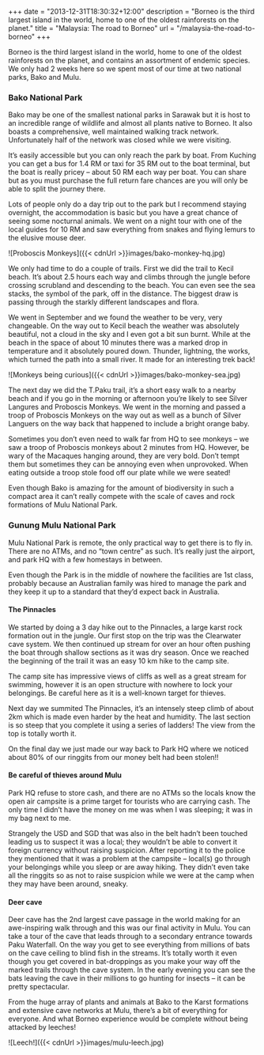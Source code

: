 +++
date = "2013-12-31T18:30:32+12:00"
description = "Borneo is the third largest island in the world, home to one of the oldest rainforests on the planet."
title = "Malaysia: The road to Borneo"
url = "/malaysia-the-road-to-borneo"
+++

Borneo is the third largest island in the world, home to one of the oldest rainforests on the planet, and contains an assortment of endemic species. We only had 2 weeks here so we spent most of our time at two national parks, Bako and Mulu.

### Bako National Park

Bako may be one of the smallest national parks in Sarawak but it is host to an incredible range of wildlife and almost all plants native to Borneo. It also boasts a comprehensive, well maintained walking track network. Unfortunately half of the network was closed while we were visiting.

It’s easily accessible but you can only reach the park by boat. From Kuching you can get a bus for 1.4 RM or taxi for 35 RM out to the boat terminal, but the boat is really pricey – about 50 RM each way per boat. You can share but as you must purchase the full return fare chances are you will only be able to split the journey there.

Lots of people only do a day trip out to the park but I recommend staying overnight, the accommodation is basic but you have a great chance of seeing some nocturnal animals. We went on a night tour with one of the local guides for 10 RM and saw everything from snakes and flying lemurs to the elusive mouse deer. 

![Proboscis Monkeys]({{< cdnUrl >}}images/bako-monkey-hq.jpg)

We only had time to do a couple of trails. First we did the trail to Kecil beach. It’s about 2.5 hours each way and climbs through the jungle before crossing scrubland and descending to the beach. You can even see the sea stacks, the symbol of the park, off in the distance. The biggest draw is passing through the starkly different landscapes and flora.
 
We went in September and we found the weather to be very, very changeable. On the way out to Kecil beach the weather was absolutely beautiful, not a cloud in the sky and I even got a bit sun burnt. While at the beach in the space of about 10 minutes there was a marked drop in temperature and it absolutely poured down. Thunder, lightning, the works, which turned the path into a small river. It made for an interesting trek back!

![Monkeys being curious]({{< cdnUrl >}}images/bako-monkey-sea.jpg)

The next day we did the T.Paku trail, it’s a short easy walk to a nearby beach and if you go in the morning or afternoon you’re likely to see Silver Langures and Proboscis Monkeys. We went in the morning and passed a troop of Proboscis Monkeys on the way out as well as a bunch of Silver Languers on the way back that happened to include a bright orange baby. 

Sometimes you don’t even need to walk far from HQ to see monkeys – we saw a troop of Proboscis monkeys about 2 minutes from HQ. However, be wary of the Macaques hanging around, they are very bold. Don’t tempt them but sometimes they can be annoying even when unprovoked. When eating outside a troop stole food off our plate while we were seated!

Even though Bako is amazing for the amount of biodiversity in such a compact area it can’t really compete with the scale of caves and rock formations of Mulu National Park.

### Gunung Mulu National Park

Mulu National Park is remote, the only practical way to get there is to fly in. There are no ATMs, and no “town centre” as such. It’s really just the airport, and park HQ with a few homestays in between. 

Even though the Park is in the middle of nowhere the facilities are 1st class, probably because an Australian family was hired to manage the park and they keep it up to a standard that they’d expect back in Australia.

#### The Pinnacles

We started by doing a 3 day hike out to the Pinnacles, a large karst rock formation out in the jungle. Our first stop on the trip was the Clearwater cave system. We then continued up stream for over an hour often pushing the boat through shallow sections as it was dry season. Once we reached the beginning of the trail it was an easy 10 km hike to the camp site. 

The camp site has impressive views of cliffs as well as a great stream for swimming, however it is an open structure with nowhere to lock your belongings. Be careful here as it is a well-known target for thieves. 

Next day we summited The Pinnacles, it’s an intensely steep climb of about 2km which is made even harder by the heat and humidity. The last section is so steep that you complete it using a series of ladders! The view from the top is totally worth it.

On the final day we just made our way back to Park HQ where we noticed about 80% of our ringgits from our money belt had been stolen!!

#### Be careful of thieves around Mulu

Park HQ refuse to store cash, and there are no ATMs so the locals know the open air campsite is a prime target for tourists who are carrying cash. The only time I didn’t have the money on me was when I was sleeping; it was in my bag next to me.

Strangely the USD and SGD that was also in the belt hadn’t been touched leading us to suspect it was a local; they wouldn’t be able to convert it foreign currency without raising suspicion. After reporting it to the police they mentioned that it was a problem at the campsite – local(s) go through your belongings while you sleep or are away hiking. They didn’t even take all the ringgits so as not to raise suspicion while we were at the camp when they may have been around, sneaky.

#### Deer cave

Deer cave has the 2nd largest cave passage in the world making for an awe-inspiring walk through and this was our final activity in Mulu. You can take a tour of the cave that leads through to a secondary entrance towards Paku Waterfall. On the way you get to see everything from millions of bats on the cave ceiling to blind fish in the streams. It’s totally worth it even though you get covered in bat-droppings as you make your way off the marked trails through the cave system. In the early evening you can see the bats leaving the cave in their millions to go hunting for insects – it can be pretty spectacular.

From the huge array of plants and animals at Bako to the Karst formations and extensive cave networks at Mulu, there’s a bit of everything for everyone. And what Borneo experience would be complete without being attacked by leeches! 

![Leech!]({{< cdnUrl >}}images/mulu-leech.jpg)